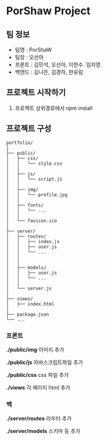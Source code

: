 # PorShaw Project

## 팀 정보

- 팀명 : PorShaW
- 팀장 : 오선아
- 프론트 : 김민석, 오선아, 이한수. 임지영
- 백엔드 : 김나은, 김경하, 한유림

## 프로젝트 시작하기
1. 프로젝트 상위경로에서 npm install


## 프로젝트 구성
```
portfolio/
│
├── public/
│   ├── css/
│   │   └── style.css
│   │
│   ├── js/
│   │   └── script.js
│   │
│   ├── img/
│   │   └── profile.jpg
│   │
│   ├── fonts/
│   │   └── ...
│   │
│   └── favicon.ico
│
├── server/
│   ├── routes/
│   │   ├── index.js
│   │   ├── user.js
│   │   └── ...
│   │
│   │
│   ├── models/
│   │   ├── user.js
│   │   └── ...
│   │
│   └── server.js
│
├── views/
│   ├── index.html
│
├── package.json
└── ... 
```
### 프론트
**./public/img**
이미지 추가

**./public/js**
자바스크립트파일 추가

**./public/css**
css 파일 추가

**./views**
각 페이지 html 추가

### 백
**./server/routes**
라우터 추가

**./server/models**
스키마 등 추가

